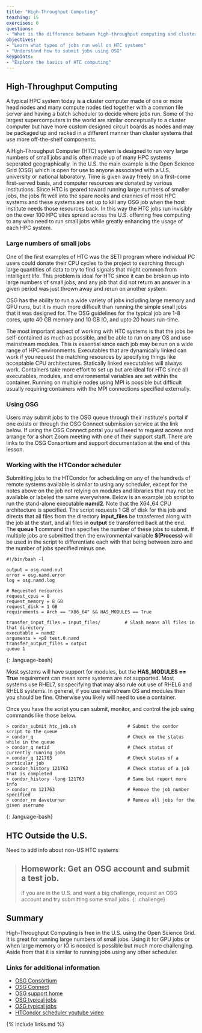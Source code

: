 ```yaml
---
title: "High-Throughput Computing"
teaching: 15
exercises: 0
questions:
- "What is the difference between high-throughput computing and cluster computing?"
objectives:
- "Learn what types of jobs run well on HTC systems"
- "Understand how to submit jobs using OSG"
keypoints:
- "Explore the basics of HTC computing"
---
```


## High-Throughput Computing

A typical HPC system today is a cluster computer made of one or
more head nodes and many compute nodes tied together with a common
file server and having a batch scheduler to decide where jobs run.
Some of the largest supercomputers in the world are similar conceptually
to a cluster computer but have more custom designed circuit boards as
nodes and may be packaged up and racked in a different manner than
cluster systems that use more off-the-shelf components.

A High-Throughput Computer (HTC) system is designed to run very
large numbers of small jobs and is often made up of many HPC
systems seperated geographically.
In the U.S. the main example is the Open Science Grid (OSG)
which is open for use to anyone associated with a U.S. university
or national laboratory.
Time is given away freely on a first-come first-served basis,
and computer resources are donated by various institutions.
Since HTC is geared toward running large numbers of smaller jobs,
the jobs fit well into the spare nooks and crannies of most
HPC systems and these systems are set up to kill any OSG job
when the host institute needs those resources back.
In this way the HTC jobs run invisibly on the over 100 HPC sites
spread across the U.S. offerring free computing to any who
need to run small jobs while greatly enhancing the usage
of each HPC system.


### Large numbers of small jobs

One of the first examples of HTC was the SETI program
where individual PC users could donate their CPU cycles
to the project to searching through large quantities of
data to try to find signals that might common from 
intelligent life.  This problem is ideal for HTC since
it can be broken up into large numbers of small jobs, and
any job that did not return an answer in a given period was
just thrown away and rerun on another system.

OSG has the ability to run a wide variety of jobs including
large memory and GPU runs, but it is much more difficult than
running the simple small jobs that it was designed for.
The OSG guidelines for the typical job are 
1-8 cores, upto 40 GB memory and 10 GB IO, and upto 20 hours run-time.

The most important aspect of working with HTC systems is that the jobs
be self-contained as much as possible, and be able to run on 
any OS and use mainstream modules.
This is essential since each job may be run on a wide range of
HPC environments.
Executables that are dynamically linked can work if you request the
matching resources by specifying things like acceptable CPU architectures.
Statically linked executables will always work.
Containers take more effort to set up but are ideal for HTC since
all executables, modules, and environmental variables are set 
within the container.
Running on multiple nodes using MPI is possible but difficult
usually requiring containers with the MPI connections specified
externally.


### Using OSG

Users may submit jobs to the OSG queue through their
institute's portal if one exists or through the
OSG Connect submission service at the link below.
If using the OSG Connect portal you will need to request
access and arrange for a short Zoom meeting with one
of their support staff.
There are links to the OSG Consortium and support documentation
at the end of this lesson.


### Working with the HTCondor scheduler

Submitting jobs to the HTCondor for scheduling on any of the 
hundreds of remote systems available is similar to using any
scheduler, except for the notes above on the job not relying on
modules and libraries that may not be available or labeled the same
everywhere.
Below is an example job script to run the stand-alone executable 
**namd2**.
Note that the X64_64 CPU architecture is specified.
The script requests 1 GB of disk for this job and directs
that all files from the directory **input_files** be transferred
along with the job at the start, and all files in **output** be
transferred back at the end.
The **queue 1** command then specifies the number of these jobs
to submit.  If multiple jobs are submitted then the environmental
variable **$(Process)** will be used in the script to differentiate each
with that being between zero and the number of jobs specified minus one.

~~~
#!/bin/bash -l
 
output = osg.namd.out
error = osg.namd.error
log = osg.namd.log
 
# Requested resources
request_cpus = 8
request_memory = 8 GB
request_disk = 1 GB
requirements = Arch == "X86_64" && HAS_MODULES == True
 
transfer_input_files = input_files/         # Slash means all files in that directory
executable = namd2
arguments = +p8 test.0.namd
transfer_output_files = output
queue 1
~~~
{: .language-bash}

Most systems will have support for modules, but the **HAS_MODULES == True** 
requirement can mean some systems are not supported.
Most systems use RHEL7, so specifying that may also rule out use
of RHEL6 and RHEL8 systems.  In general, if you use mainstream OS and
modules then you should be fine.  Otherwise you likely will need
to use a container.

Once you have the script you can submit, monitor, and
control the job using commands like those below.

~~~
> condor_submit htc_job.sh                   # Submit the condor script to the queue
> condor_q                                   # Check on the status while in the queue
> condor_q netid                             # Check status of currently running jobs
> condor_q 121763                            # Check status of a particular job
> condor_history 121763                      # Check status of a job that is completed
> condor_history -long 121763                # Same but report more info
> condor_rm 121763                           # Remove the job number specified
> condor_rm daveturner                       # Remove all jobs for the given username
~~~
{: .language-bash}



## HTC Outside the U.S.

Need to add info about non-US HTC systems


> ## Homework: Get an OSG account and submit a test job.
> If you are in the U.S. and want a big challenge, request an OSG account and
> try submitting some small jobs.
{: .challenge}

## Summary

High-Throughput Computing is free in the U.S. using the Open Science Grid.
It is great for running large numbers of small jobs.
Using it for GPU jobs or when large memory or IO is needed is possible
but much more challenging.
Aside from that it is similar to running jobs using any other scheduler.


### Links for additional information

* [OSG Consortium](https://osg-htc.org)
* [OSG Connect](https://connect.osg-htc.org)
* [OSG support home](https://support.opensciencegrid.org/support/home)
* [OSG typical jobs](https://osg-htc.org/services/open_science_pool.html)
* [OSG typical jobs](https://support.opensciencegrid.org/support/solutions/articles/5000632058-is-the-open-science-grid-for-you-)
* [HTCondor scheduler youtube video](https://www.youtube.com/watch?v=oMAvxsFJaw4)


{% include links.md %}


